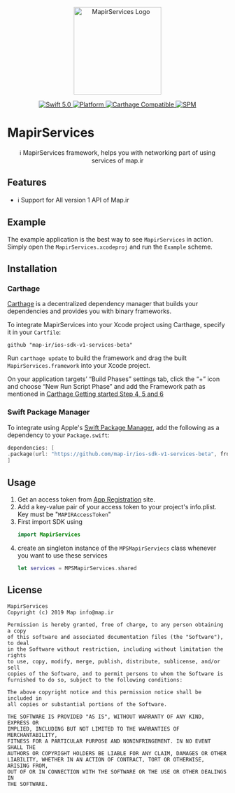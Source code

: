 <p align="center">
<img width="200" src="https://corp.map.ir/wp-content/uploads/2019/06/map-site-logo-1.png" alt="MapirServices Logo">
</p>

<p align="center">
<a href="https://developer.apple.com/swift/">
<img src="https://img.shields.io/badge/Swift-5.0-orange.svg?style=flat" alt="Swift 5.0">
</a>
<!---
<a href="http://cocoapods.org/pods/MapirServices">
<img src="https://img.shields.io/cocoapods/v/MapirServices.svg?style=flat" alt="Version">
</a>
-->
<a href="http://cocoapods.org/pods/MapirServices">
<img src="https://img.shields.io/cocoapods/p/MapirServices.svg?style=flat" alt="Platform">
</a>
<a href="https://github.com/Carthage/Carthage">
<img src="https://img.shields.io/badge/Carthage-compatible-4BC51D.svg?style=flat" alt="Carthage Compatible">
</a>
<a href="https://github.com/apple/swift-package-manager">
<img src="https://img.shields.io/badge/Swift%20Package%20Manager-compatible-brightgreen.svg" alt="SPM">
</a>
</p>

# MapirServices

<p align="center">
ℹ️ MapirServices framework, helps you with networking part of using services of map.ir
</p>

## Features

- ℹ️ Support for All version 1 API of Map.ir

## Example

The example application is the best way to see `MapirServices` in action. Simply open the `MapirServices.xcodeproj` and run the `Example` scheme.

## Installation

<!---
### CocoaPods

MapirServices is available through [CocoaPods](http://cocoapods.org). To install
it, simply add the following line to your Podfile:

```bash
pod 'MapirServices'
```

-->

### Carthage

[Carthage](https://github.com/Carthage/Carthage) is a decentralized dependency manager that builds your dependencies and provides you with binary frameworks.

To integrate MapirServices into your Xcode project using Carthage, specify it in your `Cartfile`:

```ogdl
github "map-ir/ios-sdk-v1-services-beta"
```

Run `carthage update` to build the framework and drag the built `MapirServices.framework` into your Xcode project. 

On your application targets’ “Build Phases” settings tab, click the “+” icon and choose “New Run Script Phase” and add the Framework path as mentioned in [Carthage Getting started Step 4, 5 and 6](https://github.com/Carthage/Carthage/blob/master/README.md#if-youre-building-for-ios-tvos-or-watchos)

### Swift Package Manager

To integrate using Apple's [Swift Package Manager](https://swift.org/package-manager/), add the following as a dependency to your `Package.swift`:

```swift
dependencies: [
.package(url: "https://github.com/map-ir/ios-sdk-v1-services-beta", from: "0.1.0")
]
```


<!---
### Manually

If you prefer not to use any of the aforementioned dependency managers, you can integrate MapirServices into your project manually. Simply drag the `Sources` Folder into your Xcode project.

-->

## Usage
1. Get an access token from [App Registration](https://corp.map.ir/registration/) site.
2. Add a key-value pair of your access token to your project's info.plist. Key must be "`MAPIRAccessToken`"
3. First import SDK using 
    ```swift
    import MapirServices
    ```
4. create an singleton instance of the `MPSMapirServiecs` class whenever you want to use these services
    ```swift
    let services = MPSMapirServices.shared
    ```

<!--
## Contributing
Contributions are very welcome 🙌
-->

## License

```
MapirServices
Copyright (c) 2019 Map info@map.ir

Permission is hereby granted, free of charge, to any person obtaining a copy
of this software and associated documentation files (the "Software"), to deal
in the Software without restriction, including without limitation the rights
to use, copy, modify, merge, publish, distribute, sublicense, and/or sell
copies of the Software, and to permit persons to whom the Software is
furnished to do so, subject to the following conditions:

The above copyright notice and this permission notice shall be included in
all copies or substantial portions of the Software.

THE SOFTWARE IS PROVIDED "AS IS", WITHOUT WARRANTY OF ANY KIND, EXPRESS OR
IMPLIED, INCLUDING BUT NOT LIMITED TO THE WARRANTIES OF MERCHANTABILITY,
FITNESS FOR A PARTICULAR PURPOSE AND NONINFRINGEMENT. IN NO EVENT SHALL THE
AUTHORS OR COPYRIGHT HOLDERS BE LIABLE FOR ANY CLAIM, DAMAGES OR OTHER
LIABILITY, WHETHER IN AN ACTION OF CONTRACT, TORT OR OTHERWISE, ARISING FROM,
OUT OF OR IN CONNECTION WITH THE SOFTWARE OR THE USE OR OTHER DEALINGS IN
THE SOFTWARE.
```
